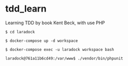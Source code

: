 # tdd_learn

Learning TDD by book Kent Beck, with use PHP

`$ cd laradock`

`$ docker-compose up -d workspace`

`$ docker-compose exec -u laradock workspace bash`

`laradock@761a11b6cd49:/var/www$ ./vendor/bin/phpunit`
